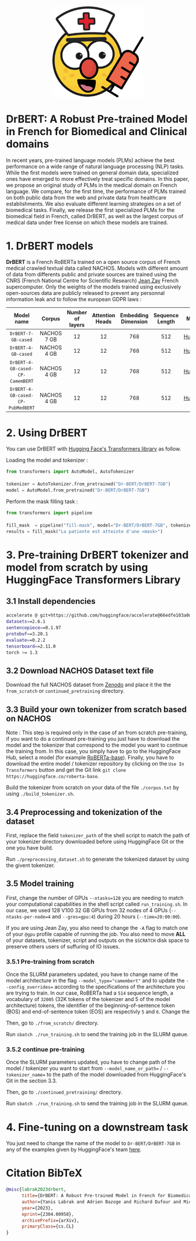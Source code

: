 <p align="center">
  <img src="https://github.com/qanastek/DrBERT/blob/main/assets/logo.png?raw=true" alt="drawing" width="250"/>
</p>

# DrBERT: A Robust Pre-trained Model in French for Biomedical and Clinical domains

In recent years, pre-trained language models (PLMs) achieve the best performance on a wide range of natural language processing (NLP) tasks. While the first models were trained on general domain data, specialized ones have emerged to more effectively treat specific domains. 
In this paper, we propose an original study of PLMs in the medical domain on French language. We compare, for the first time, the performance of PLMs trained on both public data from the web and private data from healthcare establishments. We also evaluate different learning strategies on a set of biomedical tasks. 
Finally, we release the first specialized PLMs for the biomedical field in French, called DrBERT, as well as the largest corpus of medical data under free license on which these models are trained.

# 1. DrBERT models

**DrBERT** is a French RoBERTa trained on a open source corpus of French medical crawled textual data called NACHOS. Models with different amount of data from differents public and private sources are trained using the CNRS (French National Centre for Scientific Research) [Jean Zay](http://www.idris.fr/jean-zay/) French supercomputer. Only the weights of the models trained using exclusively open-sources data are publicly released to prevent any personnal information leak and to follow the european GDPR laws :

| Model name | Corpus | Number of layers | Attention Heads | Embedding Dimension | Sequence Length | Model URL |
| :------:       | :---: |  :---: | :---: | :---: | :---: | :---: |
| `DrBERT-7-GB-cased` | NACHOS 7 GB | 12  | 12  | 768  | 512 | [HuggingFace](https://huggingface.co/Dr-BERT/DrBERT-7GB) |
| `DrBERT-4-GB-cased` | NACHOS 4 GB | 12  | 12  | 768  | 512 | [HuggingFace](https://huggingface.co/Dr-BERT/DrBERT-4GB) |
| `DrBERT-4-GB-cased-CP-CamemBERT` | NACHOS 4 GB | 12   | 12  | 768   | 512 | [HuggingFace](https://huggingface.co/Dr-BERT/DrBERT-4GB-CP-CamemBERT) |
| `DrBERT-4-GB-cased-CP-PubMedBERT` | NACHOS 4 GB | 12   | 12  | 768   | 512 | [HuggingFace](https://huggingface.co/Dr-BERT/DrBERT-4GB-CP-PubMedBERT) |

# 2. Using DrBERT

You can use DrBERT with [Hugging Face's Transformers library](https://github.com/huggingface/transformers) as follow.

Loading the model and tokenizer :

```python
from transformers import AutoModel, AutoTokenizer

tokenizer = AutoTokenizer.from_pretrained("Dr-BERT/DrBERT-7GB")
model = AutoModel.from_pretrained("Dr-BERT/DrBERT-7GB")
```

Perform the mask filling task :

```python
from transformers import pipeline 

fill_mask  = pipeline("fill-mask", model="Dr-BERT/DrBERT-7GB", tokenizer="Dr-BERT/DrBERT-7GB")
results = fill_mask("La patiente est atteinte d'une <mask>")
```

# 3. Pre-training DrBERT tokenizer and model from scratch by using HuggingFace Transformers Library

## 3.1 Install dependencies

```bash
accelerate @ git+https://github.com/huggingface/accelerate@66edfe103a0de9607f9b9fdcf6a8e2132486d99b
datasets==2.6.1
sentencepiece==0.1.97
protobuf==3.20.1
evaluate==0.2.2
tensorboard==2.11.0
torch >= 1.3
```

## 3.2 Download NACHOS Dataset text file

Download the full NACHOS dataset from [Zenodo]() and place it the the `from_scratch` or `continued_pretraining` directory.

## 3.3 Build your own tokenizer from scratch based on NACHOS

Note : This step is required only in the case of an from scratch pre-training, if you want to do a continued pre-training you just have to download the model and the tokenizer that correspond to the model you want to continue the training from. In this case, you simply have to go to the HuggingFace Hub, select a model (for example [RoBERTa-base](https://huggingface.co/roberta-base)). Finally, you have to download the entire model / tokenizer repository by clicking on the `Use In Transformers` button and get the Git link `git clone https://huggingface.co/roberta-base`.

Build the tokenizer from scratch on your data of the file `./corpus.txt` by using `./build_tokenizer.sh`.

## 3.4 Preprocessing and tokenization of the dataset

First, replace the field `tokenizer_path` of the shell script to match the path of your tokenizer directory downloaded before using HuggingFace Git or the one you have build.

Run `./preprocessing_dataset.sh` to generate the tokenized dataset by using the givent tokenizer.

## 3.5 Model training

First, change the number of GPUs `--ntasks=128` you are needing to match your computational capabilities in the shell script called `run_training.sh`. In our case, we used 128 V100 32 GB GPUs from 32 nodes of 4 GPUs (`--ntasks-per-node=4` and `--gres=gpu:4`) during 20 hours (`--time=20:00:00`).

If you are using Jean Zay, you also need to change the `-A` flag to match one of your `@gpu` profile capable of running the job. You also need to move **ALL** of your datasets, tokenizer, script and outputs on the `$SCRATCH` disk space to preserve others users of suffuring of IO issues.

### 3.5.1 Pre-training from scratch

Once the SLURM parameters updated, you have to change name of the model architecture in the flag `--model_type="camembert"` and to update the `--config_overrides=` according to the specifications of the architecture you are trying to train. In our case, RoBERTa had a `514` sequence length, a vocabulary of `32005` (32K tokens of the tokenizer and 5 of the model architecture) tokens, the identifier of the beginning-of-sentence token (BOS) and end-of-sentence token (EOS) are respectivly `5` and `6`. Change the 

Then, go to `./from_scratch/` directory.

Run `sbatch ./run_training.sh` to send the training job in the SLURM queue.

### 3.5.2 continue pre-training

Once the SLURM parameters updated, you have to change path of the model / tokenizer you want to start from `--model_name_or_path=` / `--tokenizer_name=` to the path of the model downloaded from HuggingFace's Git in the section 3.3.

Then, go to `./continued_pretraining/` directory.

Run `sbatch ./run_training.sh` to send the training job in the SLURM queue.

# 4. Fine-tuning on a downstream task

You just need to change the name of the model to `Dr-BERT/DrBERT-7GB` in any of the examples given by HuggingFace's team [here](https://huggingface.co/docs/transformers/tasks/sequence_classification).

# Citation BibTeX

```bibtex
@misc{labrak2023drbert,
      title={DrBERT: A Robust Pre-trained Model in French for Biomedical and Clinical domains}, 
      author={Yanis Labrak and Adrien Bazoge and Richard Dufour and Mickael Rouvier and Emmanuel Morin and Béatrice Daille and Pierre-Antoine Gourraud},
      year={2023},
      eprint={2304.00958},
      archivePrefix={arXiv},
      primaryClass={cs.CL}
}


